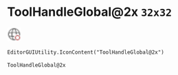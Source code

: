 # ToolHandleGlobal@2x `32x32`
<img src="/img/ToolHandleGlobal.png" width=32 height=32>

``` CSharp
EditorGUIUtility.IconContent("ToolHandleGlobal@2x")
```
```
ToolHandleGlobal@2x
```
